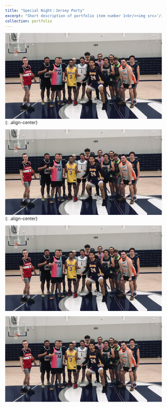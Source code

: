 ```yaml
---
title: "Special Night：Jersey Party"
excerpt: "Short description of portfolio item number 1<br/><img src='/images/Jersey.png'>"
collection: portfolio
---
```


![Jersey](images/Jersey.png){: .align-center}

![Jersey](imagesp/Jersey.png){: .align-center}

![Jersey](./images/Jersey.png)

![Jersey](../images/Jersey.png)



